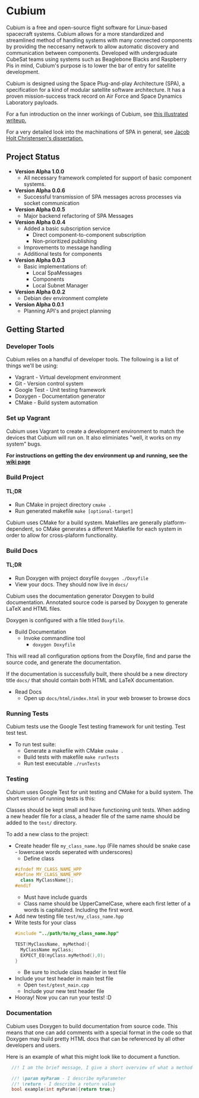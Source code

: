 # Cubium

Cubium is a free and open-source flight software for Linux-based spacecraft systems. Cubium allows for a more standardized and streamlined method of handling systems with many connected components by providing the neccesarry network to allow automatic discovery and communication between components. Developed with undergraduate CubeSat teams using systems such as Beaglebone Blacks and Raspberry Pis in mind, Cubium's purpose is to lower the bar of entry for satellite development.


Cubium is designed using the Space Plug-and-play Architecture (SPA), a specification for a kind of modular satellite software architecture. It has a proven mission-success track record on Air Force and Space Dynamics Laboratory payloads.

For a fun introduction on the inner workings of Cubium, see [this illustrated writeup.](https://drive.google.com/file/d/0ByiGNyJUAlpISUo5WDFwSkh3YU0/view?usp=sharing)

For a very detailed look into the machinations of SPA in general, see [Jacob Holt Christensen's dissertation.](http://digitalcommons.usu.edu/etd/1422/)

## Project Status 
  * **Version Alpha 1.0.0**
    * All necessary framework completed for support of basic component systems.
  * **Version Alpha 0.0.6**
    * Successful transmission of SPA messages across processes via socket communication
  * **Version Alpha 0.0.5**
    * Major backend refactoring of SPA Messages
  * **Version Alpha 0.0.4**
    * Added a basic subscription service
      * Direct component-to-component subscription
      * Non-prioritized publishing
    * Improvements to message handling
    * Additional tests for components
  * **Version Alpha 0.0.3**
    * Basic implementations of:
      * Local SpaMessages
      * Components
      * Local Subnet Manager
  * **Version Alpha 0.0.2**
    * Debian dev environment complete
  * **Version Alpha 0.0.1**
    * Planning API's and project planning

## Getting Started
### Developer Tools
Cubium relies on a handful of developer tools. The following is a list of things we'll be using:
* Vagrant - Virtual development environment
* Git - Version control system
* Google Test - Unit testing framework
* Doxygen - Documentation generator
* CMake - Build system automation

<!-- ## How to Contribute  -->
<!-- TODO -->
### Set up Vagrant
Cubium uses Vagrant to create a development environment to match the devices that Cubium will run on. It also eliminiates "well, it works on my system" bugs. 

**For instructions on getting the dev environment up and running, see the [wiki page](https://github.com/Cubium/Cubium/wiki/Cubium-Development-Environment)**
  
### Build Project
#### TL;DR
  * Run CMake in project directory `cmake .`
  * Run generated makefile  `make [optional-target]`

Cubium uses CMake for a build system. Makefiles are generally platform-dependent, so CMake generates a different Makefile for each system in order to allow for cross-plaform functionality.

### Build Docs
#### TL;DR
  * Run Doxygen with project doxyfile `doxygen ./Doxyfile`
  * View your docs. They should now live in `docs/`

Cubium uses the documentation generator Doxygen to build documentation. Annotated source code is parsed by Doxygen to generate LaTeX and HTML files.

Doxygen is configured with a file titled `Doxyfile`.

  * Build Documentation
    * Invoke commandline tool
      * `doxygen Doxyfile`

This will read all configuration options from the Doxyfile, find and parse the source code, and generate the documentation.

If the documentation is successfully built, there should be a new directory title `docs/` that should contain both HTML and LaTeX documentation.

* Read Docs
  * Open up `docs/html/index.html` in your web browser to browse docs

### Running Tests
Cubium tests use the Google Test testing framework for unit testing. Test test test.
  * To run test suite:
    * Generate a makefile with CMake `cmake .`
    * Build tests with makefile `make runTests`
    * Run test executable `./runTests`

### Testing
Cubium uses Google Test for unit testing and CMake for a build system. The short version of running tests is this:

Classes should be kept small and have functioning unit tests. When adding a new header file for a class, a header file of the same name should be added to the `test/` directory.

To add a new class to the project:
  * Create header file `my_class_name.hpp` (File names should be snake case - lowercase words seperated with underscores)
    * Define class
    ```cpp
    #ifndef MY_CLASS_NAME_HPP
    #define MY_CLASS_NAME_HPP
      class MyClassName{};
    #endif
    ```
      * Must have include guards
      * Class name should be UpperCamelCase, where each first letter of a words is capitalized. Including the first word.  
  * Add new testing file `test/my_class_name.hpp`
  * Write tests for your class
    ```cpp
    #include "../path/to/my_class_name.hpp"

    TEST(MyClassName, myMethod){
      MyClassName myClass;
      EXPECT_EQ(myClass.myMethod(),0);
    }
    ```
      * Be sure to include class header in test file
  * Include your test header in main test file
    * Open `test/gtest_main.cpp`
    * Include your new test header file
  * Hooray! Now you can run your tests! :D


### Documentation
Cubium uses Doxygen to build documentation from source code. This means that one can add comments with a special format in the code so that Doxygen may build pretty HTML docs that can be referenced by all other developers and users.

Here is an example of what this might look like to document a function.
```cpp
  //! I am the brief message, I give a short overview of what a method does. I need to be followed by a whitespace

  //! \param myParam - I describe myParameter
  //! \return - I describe a return value
  bool example(int myParam){return true;}
```
